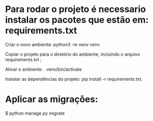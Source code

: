 # Para rodar o projeto é necessario instalar os pacotes que estão em: requirements.txt
Criar o novo ambiente: python3 -m venv venv

Copiar o projeto para o diretório do ambiente, incluindo o arquivo requirements.txt ;

Ativar o ambiente: . venv/bin/activate

Instalar as dependências do projeto: pip install -r requirements.txt.

# Aplicar as migrações:
$ python manage.py migrate

